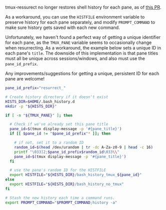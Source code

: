 tmux-ressurect no longer restores shell history for each pane, as of [this PR](https://github.com/tmux-plugins/tmux-resurrect/pull/308).

As a workaround, you can use the `HISTFILE` environment variable to preserve history for each pane separately, and modify
`PROMPT_COMMAND` to make sure history gets saved with each new command.

Unfortunately, we haven't found a perfect way of getting a unique identifier for each pane, as the `TMUX_PANE` variable
seems to occasionally change when resurrecting. As a workaround, the example below sets a unique ID in each pane's `title`.
The downside of this implementation is that pane titles must all be unique across sessions/windows, and also must use the `pane_id_prefix`.

Any improvements/suggestions for getting a unique, persistent ID for each pane are welcome!

```bash
pane_id_prefix="resurrect_"

# Create history directory if it doesn't exist
HISTS_DIR=$HOME/.bash_history.d
mkdir -p "${HISTS_DIR}"

if [ -n "${TMUX_PANE}" ]; then

  # Check if we've already set this pane title
  pane_id=$(tmux display-message -p '#{pane_title}')
  if [[ $pane_id != "$pane_id_prefix"* ]]; then

    # if not, set it to a random ID
    random_id=$(head /dev/urandom | tr -dc A-Za-z0-9 | head -c 16)
    printf "\033]2;$pane_id_prefix$random_id\033\\"
    pane_id=$(tmux display-message -p '#{pane_title}')
  fi

  # use the pane's random ID for the HISTFILE
  export HISTFILE="${HISTS_DIR}/bash_history_tmux_${pane_id}"
else
  export HISTFILE="${HISTS_DIR}/bash_history_no_tmux"
fi

# Stash the new history each time a command runs.
export PROMPT_COMMAND="$PROMPT_COMMAND;history -a"
```
